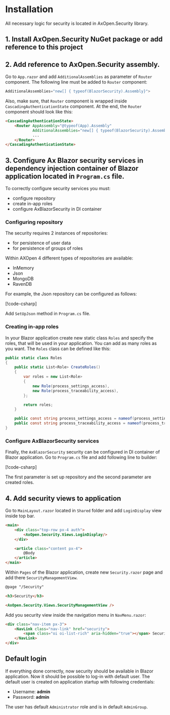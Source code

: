 # Installation 

All necessary logic for security is located in AxOpen.Security library. 

## 1. Install AxOpen.Security NuGet package or add reference to this project 

## 2. Add reference to AxOpen.Security assembly. 

Go to `App.razor` and add `AdditionalAssemblies` as parameter of `Router` component. The following line must be added to `Router` component:

```C#
AdditionalAssemblies="new[] { typeof(BlazorSecurity).Assembly}">
```

Also, make sure, that `Router` component is wrapped inside `CascadingAuthenticationState` component. At the end, the `Router` component should look like this:

```html
<CascadingAuthenticationState>
    <Router AppAssembly="@typeof(App).Assembly" 
            AdditionalAssemblies="new[] { typeof(BlazorSecurity).Assembly}">
            ...
    </Router>
</CascadingAuthenticationState>
```

## 3. Configure Ax Blazor security services in dependency injection container of Blazor application located in `Program.cs` file.

To correctly configure security services you must:

- configure repository
- create in-app roles
- configure AxBlazorSecurity in DI container

### **Configuring repository**
The security requires 2 instances of repositories:
- for persistence of user data
- for persistence of groups of roles

Within AXOpen 4 different types of repositories are available:
- InMemory
- Json
- MongoDB
- RavenDB

For example, the Json repository can be configured as follows:

[!code-csharp[](../../../src/security/integrations/axopen_blazor_auth_app/Program.cs?name=SetupJson)]

Add `SetUpJson` method in `Program.cs` file.

### **Creating in-app roles**

In your Blazor application create new static class `Roles` and specify the roles, that will be used in your application. You can add as many roles as you want. The `Roles` class can be defined like this:

```C#
public static class Roles
{
    public static List<Role> CreateRoles()
    {
        var roles = new List<Role>
        {
            new Role(process_settings_access),
            new Role(process_traceability_access),
        };

        return roles;
    }

    public const string process_settings_access = nameof(process_settings_access);
    public const string process_traceability_access = nameof(process_traceability_access);
}
```

### **Configure AxBlazorSecurity services**

Finally, the `AxBlazorSecurity` security can be configured in DI container of Blazor application. Go to `Program.cs` file and add following line to builder:


[!code-csharp[](../../../src/security/integrations/axopen_blazor_auth_app/Program.cs?name=AxConfiguration)]


The first parameter is set up repository and the second parameter are created roles.

## 4. Add security views to application 

Go to `MainLayout.razor` located in `Shared` folder and add `LoginDisplay` view inside top bar.
```html
<main>
    <div class="top-row px-4 auth">
        <AxOpen.Security.Views.LoginDisplay/>
    </div>

    <article class="content px-4">
        @Body
    </article>
</main>
```


Within `Pages` of the Blazor application, create new `Security.razor` page and add there `SecurityManagementView`.

```html
@page "/Security"

<h3>Security</h3>

<AxOpen.Security.Views.SecurityManagementView />

```

Add you security view inside the navigation menu in `NavMenu.razor`:

```html
<div class="nav-item px-3">
    <NavLink class="nav-link" href="security">
        <span class="oi oi-list-rich" aria-hidden="true"></span> Security
    </NavLink>
</div>
```
## Default login

If everything done correctly, now security should be available in Blazor application.
Now it should be possible to log-in with default user.
The default user is created on application startup with following credentials:

- Username: **admin**
- Password: **admin**

The user has default `Administrator` role and is in default `AdminGroup`.

